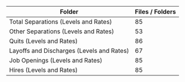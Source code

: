 | Folder                                    |   Files / Folders |
|-------------------------------------------|-------------------|
| Total Separations (Levels and Rates)      |                85 |
| Other Separations (Levels and Rates)      |                53 |
| Quits (Levels and Rates)                  |                86 |
| Layoffs and Discharges (Levels and Rates) |                67 |
| Job Openings (Levels and Rates)           |                85 |
| Hires (Levels and Rates)                  |                85 |